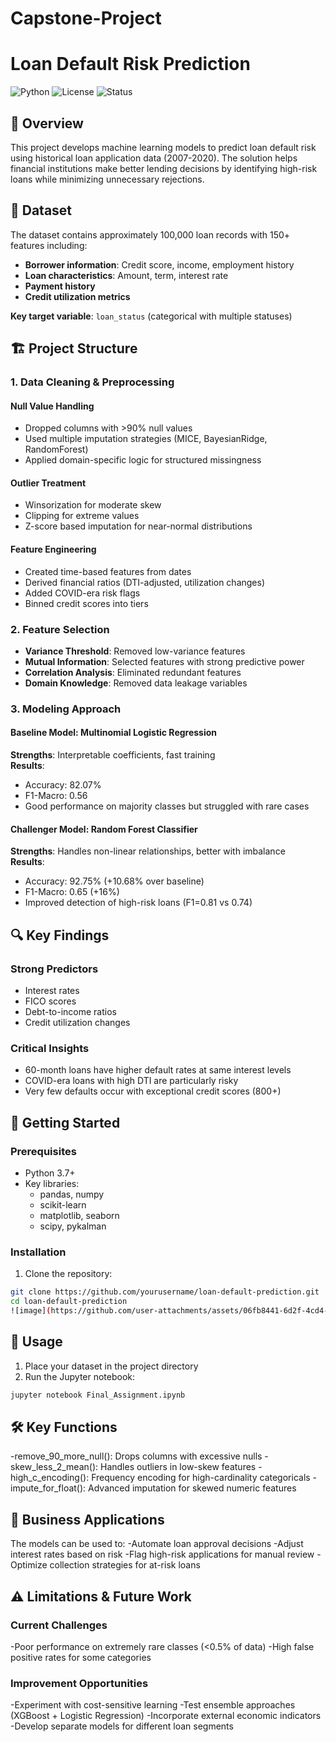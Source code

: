 # Capstone-Project
# Loan Default Risk Prediction

![Python](https://img.shields.io/badge/python-3.7%2B-blue)
![License](https://img.shields.io/badge/license-MIT-green)
![Status](https://img.shields.io/badge/status-active-brightgreen)

## 📌 Overview

This project develops machine learning models to predict loan default risk using historical loan application data (2007-2020). The solution helps financial institutions make better lending decisions by identifying high-risk loans while minimizing unnecessary rejections.

## 📂 Dataset

The dataset contains approximately 100,000 loan records with 150+ features including:

- **Borrower information**: Credit score, income, employment history
- **Loan characteristics**: Amount, term, interest rate
- **Payment history**
- **Credit utilization metrics**

**Key target variable**: `loan_status` (categorical with multiple statuses)

## 🏗️ Project Structure

### 1. Data Cleaning & Preprocessing

#### Null Value Handling
- Dropped columns with >90% null values
- Used multiple imputation strategies (MICE, BayesianRidge, RandomForest)
- Applied domain-specific logic for structured missingness

#### Outlier Treatment
- Winsorization for moderate skew
- Clipping for extreme values
- Z-score based imputation for near-normal distributions

#### Feature Engineering
- Created time-based features from dates
- Derived financial ratios (DTI-adjusted, utilization changes)
- Added COVID-era risk flags
- Binned credit scores into tiers

### 2. Feature Selection
- **Variance Threshold**: Removed low-variance features
- **Mutual Information**: Selected features with strong predictive power
- **Correlation Analysis**: Eliminated redundant features
- **Domain Knowledge**: Removed data leakage variables

### 3. Modeling Approach

#### Baseline Model: Multinomial Logistic Regression
**Strengths**: Interpretable coefficients, fast training  
**Results**:
- Accuracy: 82.07%
- F1-Macro: 0.56
- Good performance on majority classes but struggled with rare cases

#### Challenger Model: Random Forest Classifier
**Strengths**: Handles non-linear relationships, better with imbalance  
**Results**:
- Accuracy: 92.75% (+10.68% over baseline)
- F1-Macro: 0.65 (+16%)
- Improved detection of high-risk loans (F1=0.81 vs 0.74)

## 🔍 Key Findings

### Strong Predictors
- Interest rates
- FICO scores
- Debt-to-income ratios
- Credit utilization changes

### Critical Insights
- 60-month loans have higher default rates at same interest levels
- COVID-era loans with high DTI are particularly risky
- Very few defaults occur with exceptional credit scores (800+)

## 🚀 Getting Started

### Prerequisites
- Python 3.7+
- Key libraries:
  - pandas, numpy
  - scikit-learn
  - matplotlib, seaborn
  - scipy, pykalman

### Installation
1. Clone the repository:
```bash
git clone https://github.com/yourusername/loan-default-prediction.git
cd loan-default-prediction
![image](https://github.com/user-attachments/assets/06fb8441-6d2f-4cd4-80ae-2288db7e9479)
```
## 🚀 Usage

1. Place your dataset in the project directory
2. Run the Jupyter notebook:
```bash
jupyter notebook Final_Assignment.ipynb
```
## 🛠️ Key Functions
-remove_90_more_null(): Drops columns with excessive nulls
-skew_less_2_mean(): Handles outliers in low-skew features
-high_c_encoding(): Frequency encoding for high-cardinality categoricals
-impute_for_float(): Advanced imputation for skewed numeric features

## 💼 Business Applications

The models can be used to:
-Automate loan approval decisions
-Adjust interest rates based on risk
-Flag high-risk applications for manual review
-Optimize collection strategies for at-risk loans

## ⚠️ Limitations & Future Work
### Current Challenges
-Poor performance on extremely rare classes (<0.5% of data)
-High false positive rates for some categories

### Improvement Opportunities
-Experiment with cost-sensitive learning
-Test ensemble approaches (XGBoost + Logistic Regression)
-Incorporate external economic indicators
-Develop separate models for different loan segments



